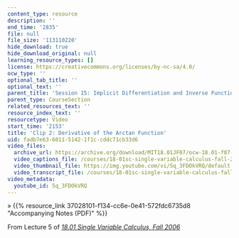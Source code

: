 ```yaml
---
content_type: resource
description: ''
end_time: '2835'
file: null
file_size: '113110220'
hide_download: true
hide_download_original: null
learning_resource_types: []
license: https://creativecommons.org/licenses/by-nc-sa/4.0/
ocw_type: ''
optional_tab_title: ''
optional_text: ''
parent_title: 'Session 15: Implicit Differentiation and Inverse Functions'
parent_type: CourseSection
related_resources_text: ''
resource_index_text: ''
resourcetype: Video
start_time: '2153'
title: 'Clip 2: Derivative of the Arctan Function'
uid: fadb7e63-6011-5142-1f1c-cddc71cb33d6
video_files:
  archive_url: https://archive.org/download/MIT18.01JF07/ocw-18.01-f07-lec05_300k.mp4
  video_captions_file: /courses/18-01sc-single-variable-calculus-fall-2010/a06be190aaf65881be54439950923fba_5q_3FDOkVRQ.vtt
  video_thumbnail_file: https://img.youtube.com/vi/5q_3FDOkVRQ/default.jpg
  video_transcript_file: /courses/18-01sc-single-variable-calculus-fall-2010/4a104169351539023e82b0ae60cac6be_5q_3FDOkVRQ.pdf
video_metadata:
  youtube_id: 5q_3FDOkVRQ
---
```


» {{% resource_link 37028101-f134-cc6e-0e41-572fdc6735d8 "Accompanying Notes (PDF)" %}}

From Lecture 5 of [_18.01 Single Variable Calculus, Fall 2006_](/courses/18-01-single-variable-calculus-fall-2006/video_galleries/video-lectures)

